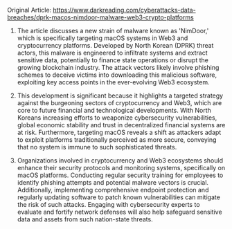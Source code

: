 Original Article: https://www.darkreading.com/cyberattacks-data-breaches/dprk-macos-nimdoor-malware-web3-crypto-platforms

1) The article discusses a new strain of malware known as 'NimDoor,' which is specifically targeting macOS systems in Web3 and cryptocurrency platforms. Developed by North Korean (DPRK) threat actors, this malware is engineered to infiltrate systems and extract sensitive data, potentially to finance state operations or disrupt the growing blockchain industry. The attack vectors likely involve phishing schemes to deceive victims into downloading this malicious software, exploiting key access points in the ever-evolving Web3 ecosystem. 

2) This development is significant because it highlights a targeted strategy against the burgeoning sectors of cryptocurrency and Web3, which are core to future financial and technological developments. With North Koreans increasing efforts to weaponize cybersecurity vulnerabilities, global economic stability and trust in decentralized financial systems are at risk. Furthermore, targeting macOS reveals a shift as attackers adapt to exploit platforms traditionally perceived as more secure, conveying that no system is immune to such sophisticated threats.

3) Organizations involved in cryptocurrency and Web3 ecosystems should enhance their security protocols and monitoring systems, specifically on macOS platforms. Conducting regular security training for employees to identify phishing attempts and potential malware vectors is crucial. Additionally, implementing comprehensive endpoint protection and regularly updating software to patch known vulnerabilities can mitigate the risk of such attacks. Engaging with cybersecurity experts to evaluate and fortify network defenses will also help safeguard sensitive data and assets from such nation-state threats.